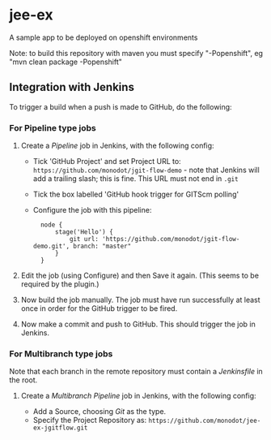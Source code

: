 jee-ex
=======

A sample app to be deployed on openshift environments

Note: to build this repository with maven you must specify "-Popenshift", eg "mvn clean package -Popenshift"

## Integration with Jenkins

To trigger a build when a push is made to GitHub, do the following:

### For Pipeline type jobs

1.  Create a _Pipeline_ job in Jenkins, with the following config:

    - Tick 'GitHub Project' and set Project URL to: `https://github.com/monodot/jgit-flow-demo` - note that Jenkins will add a trailing slash; this is fine. This URL must not end in `.git`
    - Tick the box labelled 'GitHub hook trigger for GITScm polling'
    - Configure the job with this pipeline:

            node {
                stage('Hello') {
                    git url: 'https://github.com/monodot/jgit-flow-demo.git', branch: "master"
                }
            }

2.  Edit the job (using Configure) and then Save it again. (This seems to be required by the plugin.)

3.  Now build the job manually. The job must have run successfully at least once in order for the GitHub trigger to be fired.

4.  Now make a commit and push to GitHub. This should trigger the job in Jenkins.

### For Multibranch type jobs

Note that each branch in the remote repository must contain a _Jenkinsfile_ in the root.

1.  Create a _Multibranch Pipeline_ job in Jenkins, with the following config:

    - Add a Source, choosing _Git_ as the type.
    - Specify the Project Repository as: `https://github.com/monodot/jee-ex-jgitflow.git`

